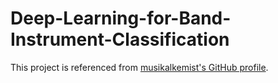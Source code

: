 # Deep-Learning-for-Band-Instrument-Classification

This project is referenced from [musikalkemist's GitHub profile](https://github.com/musikalkemist).
